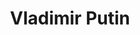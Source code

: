 ---
title: "Vladimir Putin"
hashtag: "vladimir-putin"
tags:
  - politician
  - Russian
  - president
  - human being
---